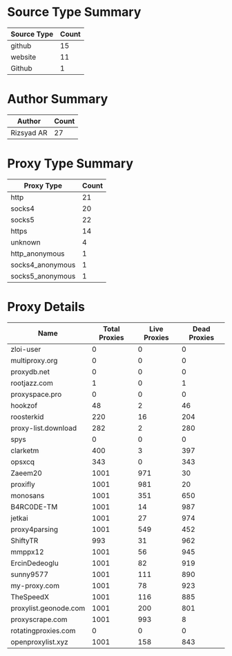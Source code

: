 # Source Type Summary

| Source Type | Count |
|-------------|-------|
| github | 15 |
| website | 11 |
| Github | 1 |


# Author Summary

| Author | Count |
|--------|-------|
| Rizsyad AR | 27 |


# Proxy Type Summary

| Proxy Type | Count |
|------------|-------|
| http | 21 |
| socks4 | 20 |
| socks5 | 22 |
| https | 14 |
| unknown | 4 |
| http_anonymous | 1 |
| socks4_anonymous | 1 |
| socks5_anonymous | 1 |


# Proxy Details

| Name | Total Proxies | Live Proxies | Dead Proxies |
|------|---------------|--------------|---------------|
| zloi-user | 0 | 0 | 0 |
| multiproxy.org | 0 | 0 | 0 |
| proxydb.net | 0 | 0 | 0 |
| rootjazz.com | 1 | 0 | 1 |
| proxyspace.pro | 0 | 0 | 0 |
| hookzof | 48 | 2 | 46 |
| roosterkid | 220 | 16 | 204 |
| proxy-list.download | 282 | 2 | 280 |
| spys | 0 | 0 | 0 |
| clarketm | 400 | 3 | 397 |
| opsxcq | 343 | 0 | 343 |
| Zaeem20 | 1001 | 971 | 30 |
| proxifly | 1001 | 981 | 20 |
| monosans | 1001 | 351 | 650 |
| B4RC0DE-TM | 1001 | 14 | 987 |
| jetkai | 1001 | 27 | 974 |
| proxy4parsing | 1001 | 549 | 452 |
| ShiftyTR | 993 | 31 | 962 |
| mmppx12 | 1001 | 56 | 945 |
| ErcinDedeoglu | 1001 | 82 | 919 |
| sunny9577 | 1001 | 111 | 890 |
| my-proxy.com | 1001 | 78 | 923 |
| TheSpeedX | 1001 | 116 | 885 |
| proxylist.geonode.com | 1001 | 200 | 801 |
| proxyscrape.com | 1001 | 993 | 8 |
| rotatingproxies.com | 0 | 0 | 0 |
| openproxylist.xyz | 1001 | 158 | 843 |
